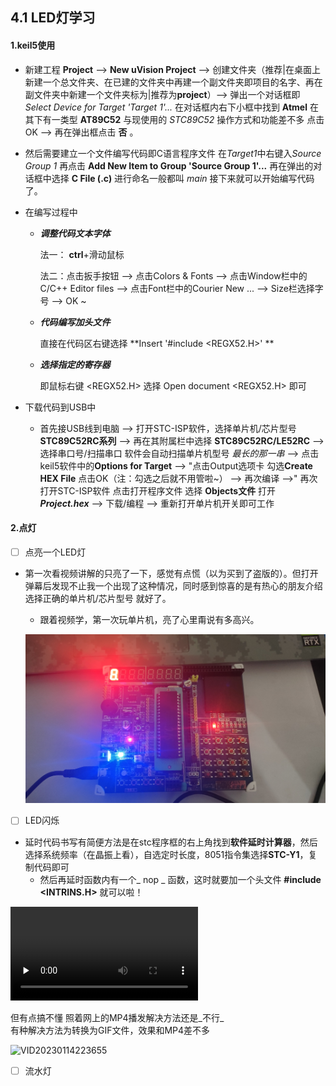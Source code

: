 ## 4.1 LED灯学习

#### 1.keil5使用

* 新建工程   **Project** --> **New uVision Project** --> 创建文件夹（推荐|在桌面上新建一个总文件夹、在已建的文件夹中再建一个副文件夹即项目的名字、再在副文件夹中新建一个文件夹标为|推荐为**project**）--> 弹出一个对话框即 *Select Device for Target 'Target 1'...* 在对话框内右下小框中找到 **Atmel** 在其下有一类型 **AT89C52** 与现使用的 *STC89C52* 操作方式和功能差不多  点击OK --> 再在弹出框点击 **否** 。

* 然后需要建立一个文件编写代码即C语言程序文件  在*Target1*中右键入*Source Group 1* 再点击 **Add New Item to Group 'Source Group 1'...** 再在弹出的对话框中选择 **C File (.c)** 进行命名一般都叫 *main* 接下来就可以开始编写代码了。

* 在编写过程中
  * ***调整代码文本字体***  
  
     法一： **ctrl**+滑动鼠标
  
     法二：点击扳手按钮 --> 点击Colors & Fonts --> 点击Window栏中的C/C++ Editor files --> 点击Font栏中的Courier New ... --> Size栏选择字号 --> OK ~
  
  * ***代码编写加头文件***
  
    直接在代码区右键选择 **Insert '#include <REGX52.H>' ** 
  
  * ***选择指定的寄存器*** 
  
    即鼠标右键 <REGX52.H> 选择 Open document <REGX52.H> 即可

* 下载代码到USB中
  * 首先接USB线到电脑 --> 打开STC-ISP软件，选择单片机/芯片型号 **STC89C52RC系列** --> 再在其附属栏中选择 **STC89C52RC/LE52RC** --> 选择串口号/扫描串口 软件会自动扫描单片机型号 *最长的那一串* --> 点击keil5软件中的**Options for Target** --> "点击Output选项卡 勾选**Create HEX File** 点击OK（注：勾选之后就不用管啦~） --> 再次编译 -->" 再次打开STC-ISP软件 点击打开程序文件 选择 **Objects文件** 打开 ***Project.hex*** --> 下载/编程 --> 重新打开单片机开关即可工作

#### 2.点灯

- [ ] 点亮一个LED灯

* 第一次看视频讲解的只亮了一下，感觉有点慌（以为买到了盗版的）。但打开弹幕后发现不止我一个出现了这种情况，同时感到惊喜的是有热心的朋友介绍选择正确的单片机/芯片型号 就好了。

  

  * 跟着视频学，第一次玩单片机，亮了心里甭说有多高兴。

  

  ![](https://github.com/XUICST/git-grammar/blob/main/IMG20230114215519.jpg)



- [ ] LED闪烁

* 延时代码书写有简便方法是在stc程序框的右上角找到**软件延时计算器**，然后选择系统频率（在晶振上看），自选定时长度，8051指令集选择**STC-Y1**，复制代码即可
  * 然后再延时函数内有一个_ nop _ 函数，这时就要加一个头文件  **#include <INTRINS.H>** 就可以啦！

<video id="video" controls="" preload="none">
     <source id="mp4" src="C:\Users\xiaoshang\OneDrive\文档\Tencent Files\2179238624\FileRecv\MobileFile\VID20230114223655.mp4"></video>

但有点搞不懂 照着网上的MP4播发解决方法还是_不行_  
有种解决方法为转换为GIF文件，效果和MP4差不多


![VID20230114223655](https://github.com/XUICST/git-grammar/blob/main/VID20230114223655.gif)



- [ ] 流水灯
